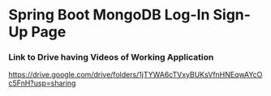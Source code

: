 # Spring Boot MongoDB Log-In Sign-Up Page


### Link to Drive having Videos of Working Application

https://drive.google.com/drive/folders/1jTYWA6cTVxyBUKsVfnHNEqwAYcOc5FnH?usp=sharing
